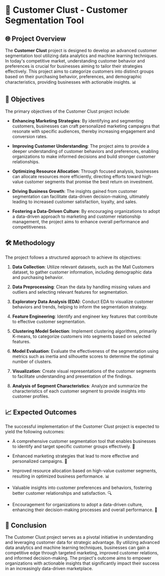 # 🌟 Customer Clust - Customer Segmentation Tool

## 🌐 Project Overview

The **Customer Clust** project is designed to develop an advanced customer segmentation tool utilizing data analytics and machine learning techniques. In today's competitive market, understanding customer behavior and preferences is crucial for businesses aiming to tailor their strategies effectively. This project aims to categorize customers into distinct groups based on their purchasing behavior, preferences, and demographic characteristics, providing businesses with actionable insights. 📊

## 🎯 Objectives

The primary objectives of the Customer Clust project include:

- **Enhancing Marketing Strategies**: By identifying and segmenting customers, businesses can craft personalized marketing campaigns that resonate with specific audiences, thereby increasing engagement and conversion rates. 

- **Improving Customer Understanding**: The project aims to provide a deeper understanding of customer behaviors and preferences, enabling organizations to make informed decisions and build stronger customer relationships.

- **Optimizing Resource Allocation**: Through focused analysis, businesses can allocate resources more efficiently, directing efforts toward high-value customer segments that promise the best return on investment.

- **Driving Business Growth**: The insights gained from customer segmentation can facilitate data-driven decision-making, ultimately leading to increased customer satisfaction, loyalty, and sales.

- **Fostering a Data-Driven Culture**: By encouraging organizations to adopt a data-driven approach to marketing and customer relationship management, the project aims to enhance overall performance and competitiveness.

## 🛠️ Methodology

The project follows a structured approach to achieve its objectives:

1. **Data Collection**: Utilize relevant datasets, such as the Mall Customers dataset, to gather customer information, including demographic data and purchasing behavior.

2. **Data Preprocessing**: Clean the data by handling missing values and outliers and selecting relevant features for segmentation.

3. **Exploratory Data Analysis (EDA)**: Conduct EDA to visualize customer behaviors and trends, helping to inform the segmentation strategy.

4. **Feature Engineering**: Identify and engineer key features that contribute to effective customer segmentation.

5. **Clustering Model Selection**: Implement clustering algorithms, primarily K-means, to categorize customers into segments based on selected features.

6. **Model Evaluation**: Evaluate the effectiveness of the segmentation using metrics such as inertia and silhouette scores to determine the optimal number of clusters.

7. **Visualization**: Create visual representations of the customer segments to facilitate understanding and presentation of the findings.

8. **Analysis of Segment Characteristics**: Analyze and summarize the characteristics of each customer segment to provide insights into customer profiles.

## 📈 Expected Outcomes

The successful implementation of the Customer Clust project is expected to yield the following outcomes:

- A comprehensive customer segmentation tool that enables businesses to identify and target specific customer groups effectively. 🎉

- Enhanced marketing strategies that lead to more effective and personalized campaigns. 💪

- Improved resource allocation based on high-value customer segments, resulting in optimized business performance. 📊

- Valuable insights into customer preferences and behaviors, fostering better customer relationships and satisfaction. 🔍

- Encouragement for organizations to adopt a data-driven culture, enhancing their decision-making processes and overall performance. 🌱

## 🚀 Conclusion

The Customer Clust project serves as a pivotal initiative in understanding and leveraging customer data for strategic advantage. By utilizing advanced data analytics and machine learning techniques, businesses can gain a competitive edge through targeted marketing, improved customer relations, and informed decision-making. The project's outcome aims to empower organizations with actionable insights that significantly impact their success in an increasingly data-driven marketplace. 

